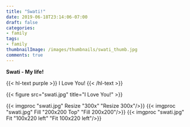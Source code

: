 ```yaml
---
title: "Swati!"
date: 2019-06-18T23:14:06-07:00
draft: false
categories:
- family
tags:
- family
thumbnailImage: /images/thumbnails/swati_thumb.jpg
comments: true
---
```


**Swati - My life!**

{{< hl-text purple >}}
I Love You!
{{< /hl-text >}}

<!--more-->

{{< figure src="swati.jpg" title="I Love You!" >}}

{{< imgproc "swati.jpg" Resize "300x" "Resize 300x"/>}}
{{< imgproc "swati.jpg" Fill "200x200 Top" "Fill 200x200"/>}}
{{< imgproc "swati.jpg" Fit "100x220 left" "Fit 100x220 left"/>}}

<br/><br/>
